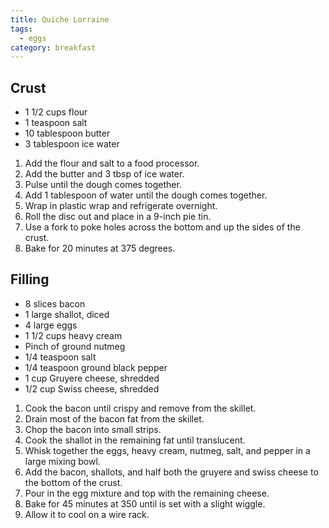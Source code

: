 ```yaml
---
title: Quiche Lorraine
tags:
  - eggs
category: breakfast
---
```


## Crust

- 1 1/2 cups flour
- 1 teaspoon salt
- 10 tablespoon butter
- 3 tablespoon ice water

1. Add the flour and salt to a food processor.
1. Add the butter and 3 tbsp of ice water.
1. Pulse until the dough comes together.
1. Add 1 tablespoon of water until the dough comes together.
1. Wrap in plastic wrap and refrigerate overnight.
1. Roll the disc out and place in a 9-inch pie tin.
1. Use a fork to poke holes across the bottom and up the sides of the crust.
1. Bake for 20 minutes at 375 degrees.

## Filling

- 8 slices bacon
- 1 large shallot, diced
- 4 large eggs
- 1 1/2 cups heavy cream
- Pinch of ground nutmeg
- 1/4 teaspoon salt
- 1/4 teaspoon ground black pepper
- 1 cup Gruyere cheese, shredded
- 1/2 cup Swiss cheese, shredded

1. Cook the bacon until crispy and remove from the skillet.
1. Drain most of the bacon fat from the skillet.
1. Chop the bacon into small strips.
1. Cook the shallot in the remaining fat until translucent.
1. Whisk together the eggs, heavy cream, nutmeg, salt, and pepper in a large mixing bowl.
1. Add the bacon, shallots, and half both the gruyere and swiss cheese to the bottom of the crust.
1. Pour in the egg mixture and top with the remaining cheese.
1. Bake for 45 minutes at 350 until is set with a slight wiggle.
1. Allow it to cool on a wire rack.

